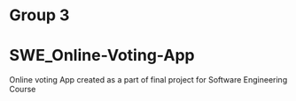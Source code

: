 <h1>Group 3</h1>


# SWE_Online-Voting-App
Online voting App created as a part of final project for Software Engineering Course

